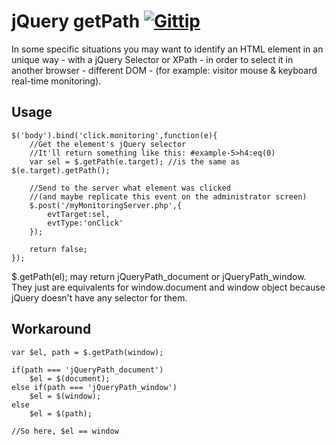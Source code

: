 # jQuery getPath [![Gittip](http://badgr.co/gittip/fgribreau.png)](https://www.gittip.com/fgribreau/)

In some specific situations you may want to identify an HTML element in an unique way - with a jQuery Selector or XPath - in order to select it in another browser - different DOM - (for example: visitor mouse & keyboard real-time monitoring).


## Usage

	$('body').bind('click.monitoring',function(e){
		//Get the element's jQuery selector
		//It'll return something like this: #example-5>h4:eq(0)
		var sel = $.getPath(e.target); //is the same as $(e.target).getPath();
		
		//Send to the server what element was clicked
		//(and maybe replicate this event on the administrator screen)
		$.post('/myMonitoringServer.php',{
			evtTarget:sel,
			evtType:'onClick'
		});
	    
		return false;
	});
	
$.getPath(el); may return jQueryPath_document or jQueryPath_window. 
They just are equivalents for window.document and window object because jQuery doesn't have any selector for them.

## Workaround

	var $el, path = $.getPath(window);

	if(path === 'jQueryPath_document')
		$el = $(document);
	else if(path === 'jQueryPath_window')
		$el = $(window);
	else
		$el = $(path);
		
	//So here, $el == window
